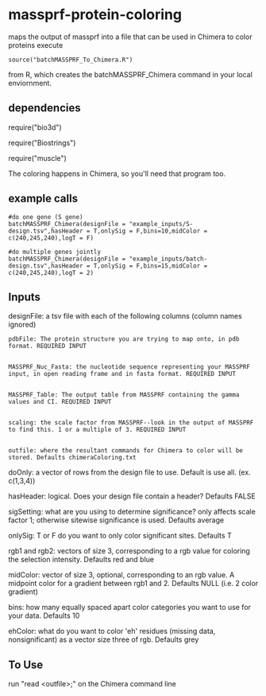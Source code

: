 # massprf-protein-coloring
maps the output of massprf into a file that can be used in Chimera to color proteins
execute 

    source("batchMASSPRF_To_Chimera.R") 

from R, which creates the batchMASSPRF_Chimera command in your local enviornment.

## dependencies
  require("bio3d")
  
  require("Biostrings")
  
  require("muscle")
  
The coloring happens in Chimera, so you'll need that program too.


## example calls
    #do one gene (S gene)
    batchMASSPRF_Chimera(designFile = "example_inputs/S-design.tsv",hasHeader = T,onlySig = F,bins=10,midColor = c(240,245,240),logT = F)

    #do multiple genes jointly
    batchMASSPRF_Chimera(designFile = "example_inputs/batch-design.tsv",hasHeader = T,onlySig = F,bins=15,midColor = c(240,245,240),logT = 2)


## Inputs
designFile: a tsv file with each of the following columns (column names ignored)

    pdbFile: The protein structure you are trying to map onto, in pdb format. REQUIRED INPUT


    MASSPRF_Nuc_Fasta: the nucleotide sequence representing your MASSPRF input, in open reading frame and in fasta format. REQUIRED INPUT


    MASSPRF_Table: The output table from MASSPRF containing the gamma values and CI. REQUIRED INPUT
    

    scaling: the scale factor from MASSPRF--look in the output of MASSPRF to find this. 1 or a multiple of 3. REQUIRED INPUT


    outfile: where the resultant commands for Chimera to color will be stored. Defaults chimeraColoring.txt


    
    

doOnly: a vector of rows from the design file to use. Default is use all. (ex. c(1,3,4))
    

hasHeader: logical. Does your design file contain a header? Defaults FALSE
    

sigSetting: what are you using to determine significance? only affects scale factor 1; otherwise sitewise significance is used. Defaults average


onlySig: T or F do you want to only color significant sites. Defaults T


rgb1 and rgb2: vectors of size 3, corresponding to a rgb value for coloring the selection intensity. Defaults red and blue

    
midColor: vector of size 3, optional, corresponding to an rgb value. A midpoint color for a gradient between rgb1 and 2. Defaults NULL (i.e. 2 color gradient)


bins: how many equally spaced apart color categories you want to use for your data. Defaults 10


ehColor: what do you want to color 'eh' residues (missing data, nonsignificant) as a vector size three of rgb. Defaults grey


## To Use
run "read \<outfile\>;" on the Chimera command line 

